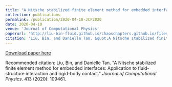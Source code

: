 ```yaml
---
title: "A Nitsche stabilized finite element method for embedded interfaces: Application to fluid-structure interaction and rigid-body contact"
collection: publications
permalink: /publication/2020-04-10-JCP2020
date: 2020-04-10
venue: 'Journal of Computational Physics'
paperurl: 'http://liu-bin-fluid.github.io/chaoschapters.github.io/files/JCP2020.pdf'
citation: 'Liu, Bin, and Danielle Tan. &quot;A Nitsche stabilized finite element method for embedded interfaces: Application to fluid-structure interaction and rigid-body contact.&quot; <i>Journal of Computational Physics</i>.  413 (2020): 109461.'
---
```


<a href='http://liu-bin-fluid.github.io/chaoschapters.github.io/files/JCP2020.pdf'>Download paper here</a>

Recommended citation: Liu, Bin, and Danielle Tan. "A Nitsche stabilized finite element method for embedded interfaces: Application to fluid-structure interaction and rigid-body contact." <i>Journal of Computational Physics</i>.  413 (2020): 109461.
